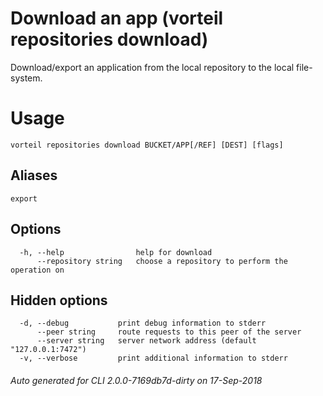 # Download an app (vorteil repositories download)

Download/export an application from the local repository to the local file-system.

# Usage

```
vorteil repositories download BUCKET/APP[/REF] [DEST] [flags]
```

## Aliases

```
export
```

## Options

```
  -h, --help                help for download
      --repository string   choose a repository to perform the operation on
```

## Hidden options

```
  -d, --debug           print debug information to stderr
      --peer string     route requests to this peer of the server
      --server string   server network address (default "127.0.0.1:7472")
  -v, --verbose         print additional information to stderr
```


###### Auto generated for CLI 2.0.0-7169db7d-dirty on 17-Sep-2018

